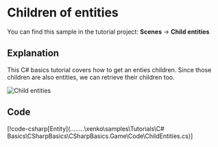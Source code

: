 # Children of entities
You can find this sample in the tutorial project: **Scenes** -> **Child entities** 

## Explanation
This C# basics tutorial covers how to get an enties children. Since those children are also entities, we can retrieve their children too.

![Child entities](media/child-entities.png)

## Code
[!code-csharp[Entity](..\..\..\..\xenko\samples\Tutorials\C# Basics\CSharpBasics\CSharpBasics.Game\Code\ChildEntities.cs)]
